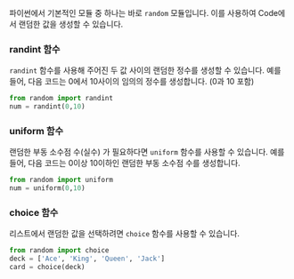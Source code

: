 파이썬에서 기본적인 모듈 중 하나는 바로 `random` 모듈입니다. 이를 사용하여 Code에서 랜덤한 값을 생성할 수 있습니다.

### randint 함수

`randint` 함수를 사용해 주어진 두 값 사이의 랜덤한 정수를 생성할 수 있습니다. 예를 들어, 다음 코드는 0에서 10사이의 임의의 정수를 생성합니다. (0과 10 포함)

```python
from random import randint
num = randint(0,10)
```

### uniform 함수

랜덤한 부동 소수점 수(실수) 가 필요하다면 `uniform` 함수를 사용할 수 있습니다. 예를 들어, 다음 코드는 0이상 10이하인 랜덤한 부동 소수점 수를 생성합니다.

```python
from random import uniform
num = uniform(0,10)
```

### choice 함수

리스트에서 랜덤한 값을 선택하려면 `choice` 함수를 사용할 수 있습니다.

```python
from random import choice
deck = ['Ace', 'King', 'Queen', 'Jack']
card = choice(deck)
```
